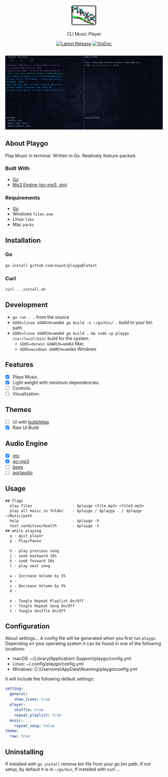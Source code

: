 <p align="center">
  <img src="./assets/logo.png" height="70" width="90" />
  <p align="center">
    CLI Music Player
  </p>
  <p align="center">
    <a href="https://github.com/axyut/playgo/releases"><img src="https://img.shields.io/github/v/release/axyut/playgo" alt="Latest Release"></a>
    <a href="https://pkg.go.dev/github.com/axyut/playgo#section-readme"><img src="https://godoc.org/github.com/golang/gddo?status.svg" alt="GoDoc"></a>
  </p>
</p>

<p align="center" style="margin-top: 30px; margin-bottom: 20px;">
  <img src="./assets/player.png" alt="default screenshot">
</p>

## About Playgo

Play Music in terminal. Written in Go. Relatively feature-packed.

### Built With

- [Go](https://golang.org/)
- [Mp3 Engine (go-mp3, oto)](https://github.com/ebitengine/oto/v3)

### Requirements

- [Go](https://golang.org/)
- Windows `files.exe`
- Linux `libs`
- Mac `packs`

## Installation

### Go

```bash
go install github.com/axyut/playgo@latest
```

### Curl

```bash
curl ...install.sh
```

## Development

- `go run . .` from the source
- `GOOS=linux GOARCH=amd64 go build -o ~/go/bin/ .` build to your bin path.
- `GOOS=linux GOARCH=amd64 go build . && sudo cp playgo /usr/local/bin/` build for the system.
  - `GOOS=darwin GOARCH=amd64` Mac
  - `GOOS=windows GOARCH=amd64` Windows

## Features

- [x] Plays Music.
- [x] Light weight with minimum dependencies.
- [ ] Controls.
- [ ] Visualization.

## Themes

- [ ] UI with [bubbletea](https://github.com/charmbracelet/bubbletea)
- [x] Raw UI Build

## Audio Engine

- [x] [oto](https://github.com/ebitengine/oto/v3)
- [x] [go-mp3](https://github.com/hajimehoshi/go-mp3)
- [ ] [beep](https://github.com/faiface/beep)
- [ ] [portaudio](https://github.com/gordonklaus/portaudio)

## Usage

```plaintext
## flags
  play files                  - $playgo <file.mp3> <file2.mp3>
  play all music in folder    - $playgo / $playgo . / $playgo ~/Music/path
  help                        - $playgo -h
  test condition/health       - $playgo -t
## while playing
  q - quit player
  p - Play/Pause

  h - play previous song
  j - seek backward 10s
  k - seek forward 10s
  l - play next song

  w - Increase Volume by 5%
  a -
  s - Decrease Volume by 5%
  d -

  e - Toogle Repeat Playlist On/Off
  r - Toogle Repeat Song On/Off
  t - Toogle Shuffle On/Off
```

## Configuration

About settings...
A config file will be generated when you first run `playgo`. Depending on your operating system it can be found in one of the following locations:

- macOS: ~/Library/Application\ Support/playgo/config.yml
- Linux: ~/.config/playgo/config.yml
- Windows: C:\Users\me\AppData\Roaming\playgo\config.yml

It will include the following default settings:

```yml
setting:
  general:
    show_icons: true
  player:
    shuffle: true
    repeat_playlist: true
  music:
    repeat_song: false
theme:
  raw: true
```

## Uninstalling

If installed with `go install` remove bin file from your go bin path. If not setup, by default it is in `~/go/bin`, If installed with curl ...

<!-- imp
[project structure](https://github.com/golang-standards/project-layout/blob/master/test/README.md)
setup go build command with test mp3 files

git tag v0.1.1
git push origin v0.1.1
GOPROXY=proxy.golang.org go list -m github.com/axyut/playgo@v0.1.1
-->
